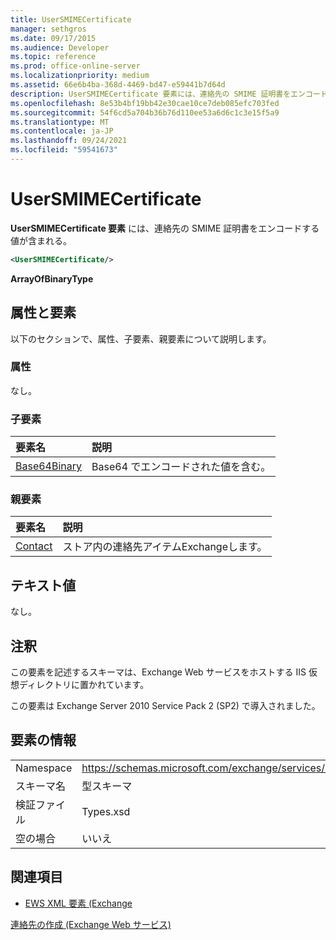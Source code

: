```yaml
---
title: UserSMIMECertificate
manager: sethgros
ms.date: 09/17/2015
ms.audience: Developer
ms.topic: reference
ms.prod: office-online-server
ms.localizationpriority: medium
ms.assetid: 66e6b4ba-368d-4469-bd47-e59441b7d64d
description: UserSMIMECertificate 要素には、連絡先の SMIME 証明書をエンコードする値が含まれる。
ms.openlocfilehash: 8e53b4bf19bb42e30cae10ce7deb085efc703fed
ms.sourcegitcommit: 54f6cd5a704b36b76d110ee53a6d6c1c3e15f5a9
ms.translationtype: MT
ms.contentlocale: ja-JP
ms.lasthandoff: 09/24/2021
ms.locfileid: "59541673"
---
```

# <a name="usersmimecertificate"></a>UserSMIMECertificate

**UserSMIMECertificate 要素** には、連絡先の SMIME 証明書をエンコードする値が含まれる。 
  
```XML
<UserSMIMECertificate/>
```

 **ArrayOfBinaryType**
## <a name="attributes-and-elements"></a>属性と要素

以下のセクションで、属性、子要素、親要素について説明します。
  
### <a name="attributes"></a>属性

なし。
  
### <a name="child-elements"></a>子要素

|**要素名**|**説明**|
|:-----|:-----|
|[Base64Binary](base64binary.md) <br/> |Base64 でエンコードされた値を含む。  <br/> |
   
### <a name="parent-elements"></a>親要素

|**要素名**|**説明**|
|:-----|:-----|
|[Contact](contact.md) <br/> |ストア内の連絡先アイテムExchangeします。  <br/> |
   
## <a name="text-value"></a>テキスト値

なし。
  
## <a name="remarks"></a>注釈

この要素を記述するスキーマは、Exchange Web サービスをホストする IIS 仮想ディレクトリに置かれています。
  
この要素は Exchange Server 2010 Service Pack 2 (SP2) で導入されました。
  
## <a name="element-information"></a>要素の情報

|||
|:-----|:-----|
|Namespace  <br/> |https://schemas.microsoft.com/exchange/services/2006/types  <br/> |
|スキーマ名  <br/> |型スキーマ  <br/> |
|検証ファイル  <br/> |Types.xsd  <br/> |
|空の場合  <br/> |いいえ  <br/> |
   
## <a name="see-also"></a>関連項目



- [EWS XML 要素 (Exchange](ews-xml-elements-in-exchange.md)


[連絡先の作成 (Exchange Web サービス)](https://msdn.microsoft.com/library/4845917e-70d1-481c-bbd7-011ec6571789%28Office.15%29.aspx)

